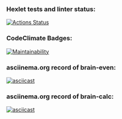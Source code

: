 ### Hexlet tests and linter status:
[![Actions Status](https://github.com/G3ntleM4n/frontend-project-44/actions/workflows/hexlet-check.yml/badge.svg)](https://github.com/G3ntleM4n/frontend-project-44/actions)
### CodeClimate Badges:
[![Maintainability](https://api.codeclimate.com/v1/badges/7d735a79f02ce3d770c6/maintainability)](https://codeclimate.com/github/G3ntleM4n/frontend-project-44/maintainability)
### asciinema.org record of brain-even:
[![asciicast](https://asciinema.org/a/orjnStCP9WKRs2RLzeAvJQwox.svg)](https://asciinema.org/a/orjnStCP9WKRs2RLzeAvJQwox)
### asciinema.org record of brain-calc:
[![asciicast](https://asciinema.org/a/03Ok2V8stmaVIw1qZ3zi1hsTm.svg)](https://asciinema.org/a/03Ok2V8stmaVIw1qZ3zi1hsTm)